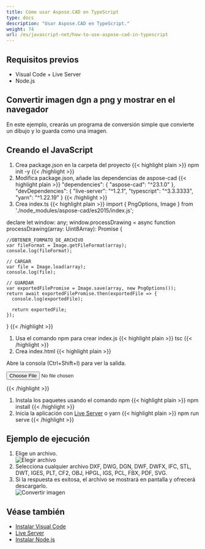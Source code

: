 ```yaml
---
title: Cómo usar Aspose.CAD en TypeScript
type: docs
description: "Usar Aspose.CAD en TypeScript."
weight: 74
url: /es/javascript-net/how-to-use-aspose-cad-in-typescript
---
```



## Requisitos previos
- Visual Code + Live Server
- Node.js

## Convertir imagen dgn a png y mostrar en el navegador

En este ejemplo, crearás un programa de conversión simple que convierte un dibujo y lo guarda como una imagen.

## Creando el JavaScript

1. Crea package.json en la carpeta del proyecto
{{< highlight plain >}}
npm init -y
{{< /highlight >}}
1. Modifica package.json, añade las dependencias de aspose-cad
{{< highlight plain >}}
"dependencies": {
    "aspose-cad": "^23.1.0"
  },
 "devDependencies": {
    "live-server": "^1.2.1",
    "typescript": "^3.3.3333",
    "yarn": "^1.22.19"
  }
{{< /highlight >}}
1. Crea index.ts
{{< highlight plain >}}
import { PngOptions, Image } from './node_modules/aspose-cad/es2015/index.js';

declare let window: any;
window.processDrawing = async function processDrawing(array: Uint8Array): Promise<any> {

    //OBTENER_FORMATO_DE_ARCHIVO
    var fileFormat = Image.getFileFormat(array);
    console.log(fileFormat);
    
    // CARGAR
    var file = Image.load(array);
    console.log(file);
    
    // GUARDAR
    var exportedFilePromise = Image.save(array, new PngOptions());
    return await exportedFilePromise.then(exportedFile => {
      console.log(exportedFile);
      
      return exportedFile;
    });
}
{{< /highlight >}}
1. Usa el comando npm para crear index.js
{{< highlight plain >}}
tsc
{{< /highlight >}}
1. Crea index.html
{{< highlight plain >}}
<!DOCTYPE html>
Abre la consola (Ctrl+Shift+I) para ver la salida.

<script src="./node_modules/aspose-cad/dotnet.js"></script>
<script type="module" src="./node_modules/aspose-cad/es2015/index-js.js"></script>

<body>
	<input id="file" type="file">
	<img id="image" />
</body>

<script>
window.onload = async function () {
	document.querySelector('input').addEventListener('change', function() {
      var reader = new FileReader();
      reader.onload = function() {
      
          var arrayBuffer = this.result;
          var array = new Uint8Array(arrayBuffer);
          
		  //OBTENER_FORMATO_DE_ARCHIVO
		  fileFormat = Aspose.CAD.Image.getFileFormat(array);
          console.log(fileFormat);
		  
		  // CARGAR
		  file = Aspose.CAD.Image.load(array);
          console.log(file);
		  
		  // GUARDAR
		  exportedFilePromise = Aspose.CAD.Image.save(array, new Aspose.CAD.PngOptions());
		  exportedFilePromise.then(exportedFile => {
			console.log(exportedFile);
			
			var urlCreator = window.URL || window.webkitURL;
			var blob = new Blob([exportedFile], { type: 'application/octet-stream' });
            var imageUrl = urlCreator.createObjectURL(blob);
            document.querySelector("#image").src = imageUrl;
		  });
      }
	  
      reader.readAsArrayBuffer(this.files[0]);
    }, 
	false);
};
</script>
{{< /highlight >}}

1. Instala los paquetes usando el comando npm
{{< highlight plain >}}
npm install
{{< /highlight >}}
1. Inicia la aplicación con [Live Server](https://marketplace.visualstudio.com/items?itemName=ritwickdey.LiveServer/) o yarn
{{< highlight plain >}}
npm run serve
{{< /highlight >}}

## Ejemplo de ejecución

1. Elige un archivo.<br>
![Elegir archivo](/_assets/javascript-net/typescript/choose-file.png)<br>
1. Selecciona cualquier archivo DXF, DWG, DGN, DWF, DWFX, IFC, STL, DWT, IGES, PLT, CF2, OBJ, HPGL, IGS, PCL, FBX, PDF, SVG.
1. Si la respuesta es exitosa, el archivo se mostrará en pantalla y ofrecerá descargarlo.<br>
![Convertir imagen](/_assets/javascript-net/typescript/convert-image.png)<br>
## Véase también

- [Instalar Visual Code](https://code.visualstudio.com/)
- [Live Server](https://marketplace.visualstudio.com/items?itemName=ritwickdey.LiveServer/)
- [Instalar Node.js](https://nodejs.org/en/)
